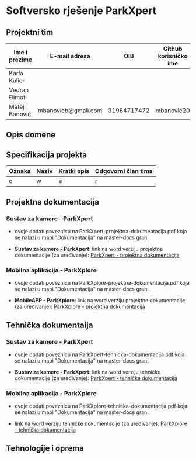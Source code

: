 # Softversko rješenje ParkXpert

## Projektni tim

Ime i prezime | E-mail adresa | OIB | Github korisničko ime
------------  | ------------------- | ----- | ---------------------
Karla Kulier | | | |
Vedran Đimoti | | | |
Matej Banović | mbanovicb@gmail.com | 31984717472 | mbanovic20

## Opis domene

## Specifikacija projekta

Oznaka | Naziv | Kratki opis | Odgovorni član tima
------ | ----- | ----------- | -------------------
q | w | e | r

## Projektna dokumentacija

### Sustav za kamere - ParkXpert
- ovdje dodati poveznicu na ParkXpert-projektna-dokumentacija.pdf koja se nalazi u mapi "Dokumentacija" na master-docs grani.
  
-  **Sustav za kamere - ParkXpert**: link na word verziju projektne dokumentacije (za uređivanje): [ParkXpert - projektna dokumentacija](https://1drv.ms/w/s!AqbB7Uw6ErKLdlwN39KzwMGAVSg?e=szMYpY) 

### Mobilna aplikacija - ParkXplore
- ovdje dodati poveznicu na ParkXplore-projektna-dokumentacija.pdf koja se nalazi u mapi "Dokumentacija" na master-docs grani.
  
- **MobileAPP - ParkXplore**: link na word verziju projektne dokumentacije (za uređivanje): [ParkXplore - projektna dokumentacija](https://1drv.ms/w/s!AqbB7Uw6ErKLazka5vO5gW95Be0?e=8TEYKN)

## Tehnička dokumentaija

### Sustav za kamere - ParkXpert
- ovdje dodati poveznicu na ParkXpert-tehnicka-dokumentacija.pdf koja se nalazi u mapi "Dokumentacija" na master-docs grani.

- **Sustav za kamere - ParkXpert**: link na word verziju tehničke dokumentacije (za uređivanje): [ParkXpert - tehnička dokumentacija](https://1drv.ms/w/s!AqbB7Uw6ErKLeKwfCekOBqXUeRI?e=1akafh) 

### Mobilna aplikacija - ParkXplore
- ovdje dodati poveznicu na ParkXplore-tehnicka-dokumentacija.pdf koja se nalazi u mapi "Dokumentacija" na master-docs grani.

- link na word verziju tehničke dokumentacije (za uređivanje): [ParkXplore - tehnička dokumentacija](https://1drv.ms/w/s!AqbB7Uw6ErKLdKELMqb9kTqoNdI?e=lnFC1e)

## Tehnologije i oprema

